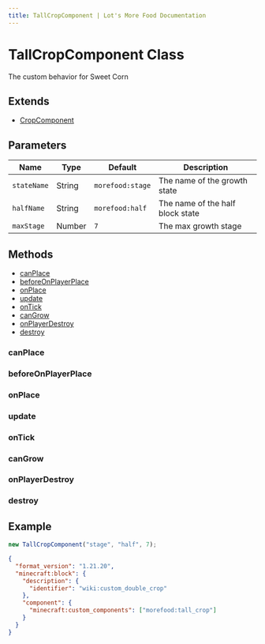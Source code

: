 ```yaml
---
title: TallCropComponent | Lot's More Food Documentation
---
```


# TallCropComponent Class

The custom behavior for Sweet Corn

## Extends

- [CropComponent](./CropComponent.md)

## Parameters

| Name        | Type   | Default          | Description                      |
| ----------- | ------ | ---------------- | -------------------------------- |
| `stateName` | String | `morefood:stage` | The name of the growth state     |
| `halfName`  | String | `morefood:half`  | The name of the half block state |
| `maxStage`  | Number | `7`              | The max growth stage             |

## Methods

- [canPlace](#canplace)
- [beforeOnPlayerPlace](#beforeonplayerplace)
- [onPlace](#onplace)
- [update](#update)
- [onTick](#ontick)
- [canGrow](#cangrow)
- [onPlayerDestroy](#onplayerdestroy)
- [destroy](#destroy)

### canPlace

### beforeOnPlayerPlace

### onPlace

### update

### onTick

### canGrow

### onPlayerDestroy

### destroy

## Example

```js
new TallCropComponent("stage", "half", 7);
```

```json
{
  "format_version": "1.21.20",
  "minecraft:block": {
    "description": {
      "identifier": "wiki:custom_double_crop"
    },
    "component": {
      "minecraft:custom_components": ["morefood:tall_crop"]
    }
  }
}
```
